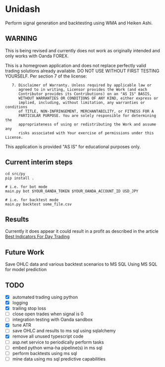 # Unidash

Perform signal generation and backtesting using WMA and Heiken Ashi.

## WARNING

This is being revised and currently does not work as originally intended and only
works with Oanda FOREX.  

This is a homegrown application and does not replace perfectly valid trading
solutions already available. DO NOT USE WITHOUT FIRST TESTING YOURSELF.
Per section 7 of the license:

```text
   7. Disclaimer of Warranty. Unless required by applicable law or
      agreed to in writing, Licensor provides the Work (and each
      Contributor provides its Contributions) on an "AS IS" BASIS,
      WITHOUT WARRANTIES OR CONDITIONS OF ANY KIND, either express or
      implied, including, without limitation, any warranties or conditions
      of TITLE, NON-INFRINGEMENT, MERCHANTABILITY, or FITNESS FOR A
      PARTICULAR PURPOSE. You are solely responsible for determining the
      appropriateness of using or redistributing the Work and assume any
      risks associated with Your exercise of permissions under this License.
```

This application is provided "AS IS" for educational purposes only.

## Current interim steps

```shell
cd src/py
pip install .

# i.e. for bot mode
main.py bot $YOUR_OANDA_TOKEN $YOUR_OANDA_ACCOUNT_ID USD_JPY

# i.e. for backtest mode
main.py backtest some_file.csv
```

## Results

Currently it does appear it could result in a profit as described in the article
[Best Indicators For Day Trading](https://www.liberatedstocktrader.com/best-indicators-for-day-trading/#wma)

## Future Work

Save OHLC data and various backtest scenarios to MS SQL
Using MS SQL for model prediction

## TODO

- [X] automated trading using python
- [X] logging
- [X] trailing stop loss
- [ ] close open trades when signal is 0
- [ ] integration testing with Oanda sandbox
- [X] tune ATR
- [ ] save OHLC and results to ms sql using sqlalchemy
- [X] remove all unused typescript code
- [ ] asp.net service to periodically perform tasks
- [ ] embed python wma-ha pipeline(s) in ms sql
- [ ] perform backtests using ms sql
- [ ] mine data using ms sql predictive capabilities
